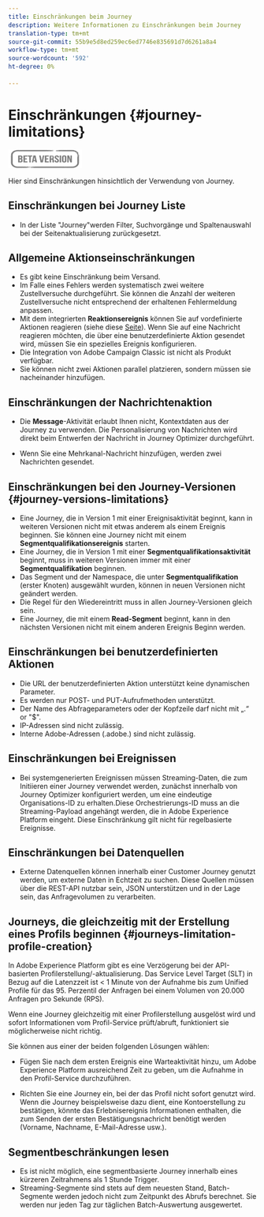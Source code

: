 ```yaml
---
title: Einschränkungen beim Journey
description: Weitere Informationen zu Einschränkungen beim Journey
translation-type: tm+mt
source-git-commit: 55b9e5d8ed259ec6ed7746e835691d7d6261a8a4
workflow-type: tm+mt
source-wordcount: '592'
ht-degree: 0%

---
```


# Einschränkungen {#journey-limitations}

![](../assets/do-not-localize/badge.png)

Hier sind Einschränkungen hinsichtlich der Verwendung von Journey.

## Einschränkungen bei Journey Liste

* In der Liste &quot;Journey&quot;werden Filter, Suchvorgänge und Spaltenauswahl bei der Seitenaktualisierung zurückgesetzt.

## Allgemeine Aktionseinschränkungen

* Es gibt keine Einschränkung beim Versand. 
* Im Falle eines Fehlers werden systematisch zwei weitere Zustellversuche durchgeführt. Sie können die Anzahl der weiteren Zustellversuche nicht entsprechend der erhaltenen Fehlermeldung anpassen. 
* Mit dem integrierten **Reaktionsereignis** können Sie auf vordefinierte Aktionen reagieren (siehe diese [Seite](../building-journeys/reaction-events.md)). Wenn Sie auf eine Nachricht reagieren möchten, die über eine benutzerdefinierte Aktion gesendet wird, müssen Sie ein spezielles Ereignis konfigurieren. 
* Die Integration von Adobe Campaign Classic ist nicht als Produkt verfügbar.
* Sie können nicht zwei Aktionen parallel platzieren, sondern müssen sie nacheinander hinzufügen.

## Einschränkungen der Nachrichtenaktion

* Die **Message**-Aktivität erlaubt Ihnen nicht, Kontextdaten aus der Journey zu verwenden. Die Personalisierung von Nachrichten wird direkt beim Entwerfen der Nachricht in Journey Optimizer durchgeführt.

* Wenn Sie eine Mehrkanal-Nachricht hinzufügen, werden zwei Nachrichten gesendet.

## Einschränkungen bei den Journey-Versionen {#journey-versions-limitations}

* Eine Journey, die in Version 1 mit einer Ereignisaktivität beginnt, kann in weiteren Versionen nicht mit etwas anderem als einem Ereignis beginnen.
Sie können eine Journey nicht mit einem **Segmentqualifikationsereignis** starten.
* Eine Journey, die in Version 1 mit einer **Segmentqualifikationsaktivität** beginnt, muss in weiteren Versionen immer mit einer **Segmentqualifikation** beginnen.
* Das Segment und der Namespace, die unter **Segmentqualifikation** (erster Knoten) ausgewählt wurden, können in neuen Versionen nicht geändert werden.
* Die Regel für den Wiedereintritt muss in allen Journey-Versionen gleich sein.
* Eine Journey, die mit einem **Read-Segment** beginnt, kann in den nächsten Versionen nicht mit einem anderen Ereignis Beginn werden.
 

## Einschränkungen bei benutzerdefinierten Aktionen

* Die URL der benutzerdefinierten Aktion unterstützt keine dynamischen Parameter. 
* Es werden nur POST- und PUT-Aufrufmethoden unterstützt. 
* Der Name des Abfrageparameters oder der Kopfzeile darf nicht mit „.“ or &quot;$&quot;. 
* IP-Adressen sind nicht zulässig. 
* Interne Adobe-Adressen (.adobe.) sind nicht zulässig.
 

## Einschränkungen bei Ereignissen

* Bei systemgenerierten Ereignissen müssen Streaming-Daten, die zum Initiieren einer Journey verwendet werden, zunächst innerhalb von Journey Optimizer konfiguriert werden, um eine eindeutige Organisations-ID zu erhalten.Diese Orchestrierungs-ID muss an die Streaming-Payload angehängt werden, die in Adobe Experience Platform eingeht. Diese Einschränkung gilt nicht für regelbasierte Ereignisse.
 

## Einschränkungen bei Datenquellen

* Externe Datenquellen können innerhalb einer Customer Journey genutzt werden, um externe Daten in Echtzeit zu suchen. Diese Quellen müssen über die REST-API nutzbar sein, JSON unterstützen und in der Lage sein, das Anfragevolumen zu verarbeiten.

## Journeys, die gleichzeitig mit der Erstellung eines Profils beginnen {#journeys-limitation-profile-creation}

In Adobe Experience Platform gibt es eine Verzögerung bei der API-basierten Profilerstellung/-aktualisierung. Das Service Level Target (SLT) in Bezug auf die Latenzzeit ist &lt; 1 Minute von der Aufnahme bis zum Unified Profile für das 95. Perzentil der Anfragen bei einem Volumen von 20.000 Anfragen pro Sekunde (RPS).

Wenn eine Journey gleichzeitig mit einer Profilerstellung ausgelöst wird und sofort Informationen vom Profil-Service prüft/abruft, funktioniert sie möglicherweise nicht richtig.

Sie können aus einer der beiden folgenden Lösungen wählen:

* Fügen Sie nach dem ersten Ereignis eine Warteaktivität hinzu, um Adobe Experience Platform ausreichend Zeit zu geben, um die Aufnahme in den Profil-Service durchzuführen.

* Richten Sie eine Journey ein, bei der das Profil nicht sofort genutzt wird. Wenn die Journey beispielsweise dazu dient, eine Kontoerstellung zu bestätigen, könnte das Erlebnisereignis Informationen enthalten, die zum Senden der ersten Bestätigungsnachricht benötigt werden (Vorname, Nachname, E-Mail-Adresse usw.).

## Segmentbeschränkungen lesen

* Es ist nicht möglich, eine segmentbasierte Journey innerhalb eines kürzeren Zeitrahmens als 1 Stunde Trigger.
* Streaming-Segmente sind stets auf dem neuesten Stand, Batch-Segmente werden jedoch nicht zum Zeitpunkt des Abrufs berechnet. Sie werden nur jeden Tag zur täglichen Batch-Auswertung ausgewertet.
